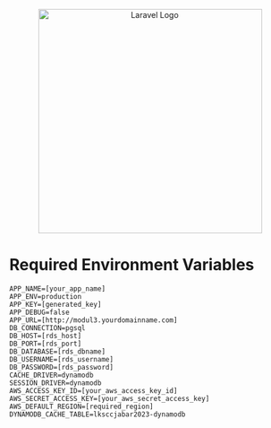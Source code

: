 <p align="center"><a href="https://laravel.com" target="_blank"><img src="https://raw.githubusercontent.com/laravel/art/master/logo-lockup/5%20SVG/2%20CMYK/1%20Full%20Color/laravel-logolockup-cmyk-red.svg" width="400" alt="Laravel Logo"></a></p>

# Required Environment Variables
```
APP_NAME=[your_app_name]
APP_ENV=production
APP_KEY=[generated_key]
APP_DEBUG=false
APP_URL=[http://modul3.yourdomainname.com]
DB_CONNECTION=pgsql
DB_HOST=[rds_host]
DB_PORT=[rds_port]
DB_DATABASE=[rds_dbname]
DB_USERNAME=[rds_username]
DB_PASSWORD=[rds_password]
CACHE_DRIVER=dynamodb
SESSION_DRIVER=dynamodb
AWS_ACCESS_KEY_ID=[your_aws_access_key_id]
AWS_SECRET_ACCESS_KEY=[your_aws_secret_access_key]
AWS_DEFAULT_REGION=[required_region]
DYNAMODB_CACHE_TABLE=lksccjabar2023-dynamodb
```
